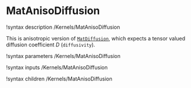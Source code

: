 # MatAnisoDiffusion

!syntax description /Kernels/MatAnisoDiffusion

This is anisotropic version of [`MatDiffusion`](framework:/MatDiffusion.md), which expects
a tensor valued diffusion coefficient $D$ (`diffusivity`).

!syntax parameters /Kernels/MatAnisoDiffusion

!syntax inputs /Kernels/MatAnisoDiffusion

!syntax children /Kernels/MatAnisoDiffusion
